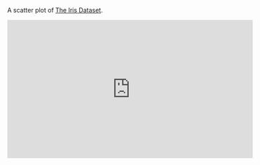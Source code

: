 A scatter plot of [The Iris Dataset](https://gist.github.com/curran/a08a1080b88344b0c8a7).

<iframe width="560" height="315" src="https://www.youtube.com/embed/j4VI47GlmGA" frameborder="0" allow="accelerometer; autoplay; clipboard-write; encrypted-media; gyroscope; picture-in-picture" allowfullscreen></iframe>